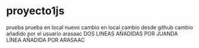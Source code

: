 # proyecto1js
prueba
prueba en local
nuevo cambio en local
cambio desde github
cambio añadido por el usuario arasaac
DOS LINEAS AÑADIDAS POR JUANDA
LÍNEA AÑADIDA POR ARASAAC